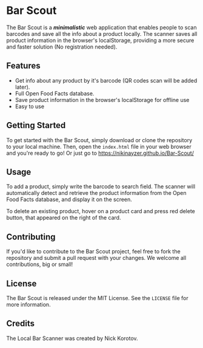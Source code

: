 # Bar Scout

The Bar Scout is a <strong><i>minimalistic</i></strong> web application that enables people to scan barcodes and save all the info about a product locally. The scanner saves all product information in the browser's localStorage, providing a more secure and faster solution (No registration needed).

## Features

- Get info about any product by it's barcode (QR codes scan will be added later).
- Full Open Food Facts database.
- Save product information in the browser's localStorage for offline use
- Easy to use

## Getting Started

To get started with the Bar Scout, simply download or clone the repository to your local machine. Then, open the `index.html` file in your web browser and you're ready to go! Or just go to https://nikinayzer.github.io/Bar-Scout/

## Usage

To add a product, simply write the barcode to search field. The scanner will automatically detect and retrieve the product information from the Open Food Facts database, and display it on the screen.

To delete an existing product, hover on a product card and press red delete button, that appeared on the right of the card.

## Contributing

If you'd like to contribute to the Bar Scout project, feel free to fork the repository and submit a pull request with your changes. We welcome all contributions, big or small!

## License

The Bar Scout is released under the MIT License. See the `LICENSE` file for more information.
## Credits

The Local Bar Scanner was created by Nick Korotov.
